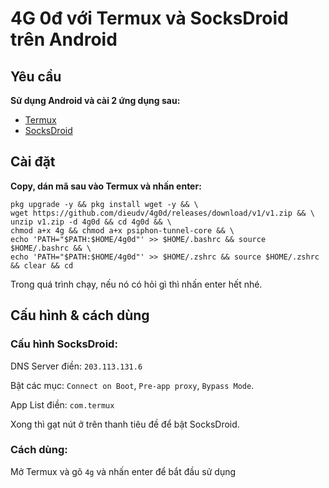 ﻿# 4G 0đ với Termux và SocksDroid trên Android

## Yêu cầu

**Sử dụng Android và cài 2 ứng dụng sau:**

- [Termux](https://play.google.com/store/apps/details?id=com.termux)
- [SocksDroid](https://apkcombo.com/socksdroid/net.typeblog.socks/)

## Cài đặt

**Copy, dán mã sau vào Termux và nhấn enter:**

    pkg upgrade -y && pkg install wget -y && \
    wget https://github.com/dieudv/4g0d/releases/download/v1/v1.zip && \
    unzip v1.zip -d 4g0d && cd 4g0d && \
    chmod a+x 4g && chmod a+x psiphon-tunnel-core && \
    echo 'PATH="$PATH:$HOME/4g0d"' >> $HOME/.bashrc && source $HOME/.bashrc && \
    echo 'PATH="$PATH:$HOME/4g0d"' >> $HOME/.zshrc && source $HOME/.zshrc && clear && cd

Trong quá trình chạy, nếu nó có hỏi gì thì nhấn enter hết nhé.
    
## Cấu hình & cách dùng

### Cấu hình SocksDroid:

DNS Server điền: `203.113.131.6`

Bật các mục: `Connect on Boot`, `Pre-app proxy`, `Bypass Mode`.

App List điền: `com.termux`

Xong thì gạt nút ở trên thanh tiêu đề để bật SocksDroid.
    
### Cách dùng:

Mở Termux và gõ `4g` và nhấn enter để bắt đầu sử dụng
